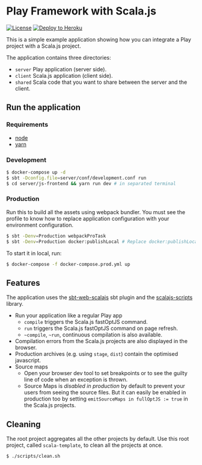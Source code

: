 # Play Framework with Scala.js

[![License](http://img.shields.io/:license-Apache%202-red.svg)](http://www.apache.org/licenses/LICENSE-2.0.txt)
[![Deploy to Heroku](https://www.herokucdn.com/deploy/button.svg)](https://heroku.com/deploy)

This is a simple example application showing how you can integrate a Play project with a Scala.js project.

The application contains three directories:
* `server` Play application (server side).
* `client` Scala.js application (client side).
* `shared` Scala code that you want to share between the server and the client.

## Run the application

### Requirements

- [node](https://nodejs.org/en/)
- [yarn](https://yarnpkg.com/)

### Development
```bash
$ docker-compose up -d
$ sbt -Dconfig.file=server/conf/development.conf run
$ cd server/js-frontend && yarn run dev # in separated terminal
```

### Production

Run this to build all the assets using webpack bundler. You must see the profile to know how to
replace application configuration with your environment configuration.

```bash
$ sbt -Denv=Production webpackProTask
$ sbt -Denv=Production docker:publishLocal # Replace docker:publishLocal with other built tasks on your demand
```

To start it in local, run:

```bash
$ docker-compose -f docker-compose.prod.yml up
```

## Features

The application uses the [sbt-web-scalajs](https://github.com/vmunier/sbt-web-scalajs) sbt plugin and
the [scalajs-scripts](https://github.com/vmunier/scalajs-scripts) library.

- Run your application like a regular Play app
  - `compile` triggers the Scala.js fastOptJS command.
  - `run` triggers the Scala.js fastOptJS command on page refresh.
  - `~compile`, `~run`, continuous compilation is also available.
- Compilation errors from the Scala.js projects are also displayed in the browser.
- Production archives (e.g. using `stage`, `dist`) contain the optimised javascript.
- Source maps
  - Open your browser dev tool to set breakpoints or to see the guilty line of code when an exception is thrown.
  - Source Maps is _disabled in production_ by default to prevent your users from seeing the source files. But it can
  easily be enabled in production too by setting `emitSourceMaps in fullOptJS := true` in the Scala.js projects.

## Cleaning

The root project aggregates all the other projects by default.
Use this root project, called `scala-template`, to clean all the projects at once.

```bash
$ ./scripts/clean.sh
```
